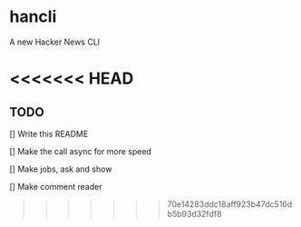 # hancli
A new Hacker News CLI 

<<<<<<< HEAD
=======
## TODO 

[] Write this README

[] Make the call async for more speed

[] Make jobs, ask and show 

[] Make comment reader
>>>>>>> 70e14283ddc18aff923b47dc516db5b93d32fdf8

